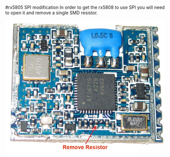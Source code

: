 #rx5805 SPI modification
In order to get the rx5808 to use SPI you will need to open it and remove a single SMD resistor.

![alt text](img/rx5808-new-top.jpg)
